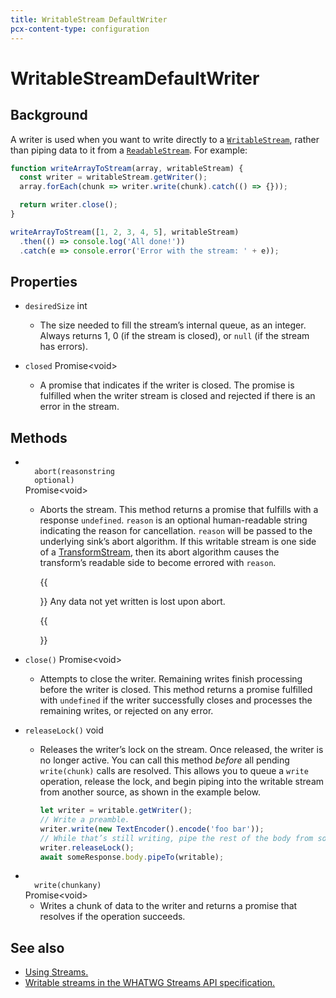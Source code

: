 ```yaml
---
title: WritableStream DefaultWriter
pcx-content-type: configuration
---
```


<!-- The space in the title was introduced to create a pleasing line-break in the title in the sidebar. -->

# WritableStreamDefaultWriter

## Background

A writer is used when you want to write directly to a [`WritableStream`](/runtime-apis/streams/writablestream), rather than piping data to it from a [`ReadableStream`](/runtime-apis/streams/readablestream). For example:

```js
function writeArrayToStream(array, writableStream) {
  const writer = writableStream.getWriter();
  array.forEach(chunk => writer.write(chunk).catch(() => {}));

  return writer.close();
}

writeArrayToStream([1, 2, 3, 4, 5], writableStream)
  .then(() => console.log('All done!'))
  .catch(e => console.error('Error with the stream: ' + e));
```

## Properties

<Definitions>

- `desiredSize` <Type>int</Type>

  - The size needed to fill the stream’s internal queue, as an integer. Always returns 1, 0 (if the stream is closed), or `null` (if the stream has errors).

- `closed` <Type>Promise&lt;void></Type>

  - A promise that indicates if the writer is closed. The promise is fulfilled when the writer stream is closed and rejected if there is an error in the stream.

</Definitions>

## Methods

<Definitions>

- <Code>
    abort(reason<ParamType>string</ParamType>
    <PropMeta>optional</PropMeta>)
  </Code> <Type>Promise&lt;void></Type>

  - Aborts the stream. This method returns a promise that fulfills with a response `undefined`. `reason` is an optional human-readable string indicating the reason for cancellation. `reason` will be passed to the underlying sink’s abort algorithm. If this writable stream is one side of a [TransformStream](/runtime-apis/streams/transformstream), then its abort algorithm causes the transform’s readable side to become errored with `reason`.

    {{<Aside type="warning" header="Warning">}}
  Any data not yet written is lost upon abort.

    {{</Aside>}}

- `close()` <Type>Promise&lt;void></Type>

  - Attempts to close the writer. Remaining writes finish processing before the writer is closed. This method returns a promise fulfilled with `undefined` if the writer successfully closes and processes the remaining writes, or rejected on any error.

- `releaseLock()` <Type>void</Type>

  - Releases the writer’s lock on the stream. Once released, the writer is no longer active. You can call this method _before_ all pending `write(chunk)` calls are resolved. This allows you to queue a `write` operation, release the lock, and begin piping into the writable stream from another source, as shown in the example below.

    ```js
    let writer = writable.getWriter();
    // Write a preamble.
    writer.write(new TextEncoder().encode('foo bar'));
    // While that’s still writing, pipe the rest of the body from somewhere else.
    writer.releaseLock();
    await someResponse.body.pipeTo(writable);
    ```

- <Code>
    write(chunk<ParamType>any</ParamType>)
  </Code> <Type>Promise&lt;void></Type>

  - Writes a chunk of data to the writer and returns a promise that resolves if the operation succeeds.

</Definitions>

## See also

- [Using Streams.](/learning/using-streams)
- [Writable streams in the WHATWG Streams API specification.](https://streams.spec.whatwg.org/#ws-model)
